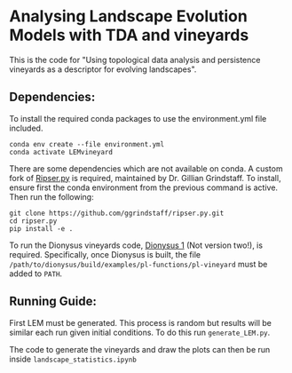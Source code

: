 # Analysing Landscape Evolution Models with TDA and vineyards

This is the code for "Using topological data analysis and persistence vineyards as a descriptor for evolving landscapes".

## Dependencies: 
To install the required conda packages to use the environment.yml file included.

```
conda env create --file environment.yml
conda activate LEMvineyard
```

There are some dependencies which are not available on conda.
A custom fork of [Ripser.py](https://github.com/ggrindstaff/ripser.py) is required, maintained by Dr. Gillian Grindstaff. To install, ensure first the conda environment from the previous command is active. Then run the following:

```
git clone https://github.com/ggrindstaff/ripser.py.git
cd ripser.py
pip install -e .
```

To run the Dionysus vineyards code, [Dionysus 1](https://www.mrzv.org/software/dionysus/) (Not version two!), is required.
Specifically, once Dionysus is built, the file `/path/to/dionysus/build/examples/pl-functions/pl-vineyard` must be added to `PATH`.

## Running Guide:

First LEM must be generated. This process is random but results will be similar each run given initial conditions. 
To do this run `generate_LEM.py`.

The code to generate the vineyards and draw the plots can then be run inside `landscape_statistics.ipynb`
